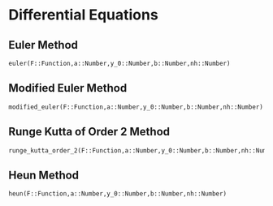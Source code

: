 # Differential Equations

## Euler Method
```@docs
euler(F::Function,a::Number,y_0::Number,b::Number,nh::Number)
```

## Modified Euler Method
```@docs
modified_euler(F::Function,a::Number,y_0::Number,b::Number,nh::Number)
```

## Runge Kutta of Order 2 Method
```@docs
runge_kutta_order_2(F::Function,a::Number,y_0::Number,b::Number,nh::Number)
```

## Heun Method
```@docs
heun(F::Function,a::Number,y_0::Number,b::Number,nh::Number)
```